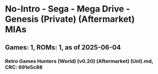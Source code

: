 # No-Intro - Sega - Mega Drive - Genesis (Private) (Aftermarket) MIAs
## Games: 1, ROMs: 1, as of 2025-06-04

### Retro Games Hunters (World) (v0.20) (Aftermarket) (Unl).md, CRC: 691e5c88
